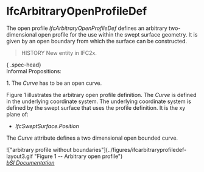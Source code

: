 IfcArbitraryOpenProfileDef
==========================
The open profile _IfcArbitraryOpenProfileDef_ defines an arbitrary two-
dimensional open profile for the use within the swept surface geometry. It is
given by an open boundary from which the surface can be constructed.  
  
> HISTORY  New entity in IFC2x.  
  
{ .spec-head}  
Informal Propositions:  
  
1\. The _Curve_ has to be an open curve.  
  
Figure 1 illustrates the arbitrary open profile definition. The _Curve_ is
defined in the underlying coordinate system. The underlying coordinate system
is defined by the swept surface that uses the profile definition. It is the xy
plane of:  
  
* _IfcSweptSurface.Position_  
  
The _Curve_ attribute defines a two dimensional open bounded curve.  
  
!["arbitrary profile without boundaries"](../figures/ifcarbitraryprofiledef-
layout3.gif "Figure 1 -- Arbitrary open profile")  
[ _bSI
Documentation_](https://standards.buildingsmart.org/IFC/DEV/IFC4_2/FINAL/HTML/schema/ifcprofileresource/lexical/ifcarbitraryopenprofiledef.htm)


